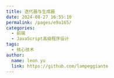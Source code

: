 ```yaml
---
title: 迭代器与生成器
date: 2024-08-27 16:55:10
permalink: /pages/e9a165/
categories:
  - 前端
  - JavaScript高级程序设计
tags:
  - 核心技术
author: 
  name: leon yu
  link: https://github.com/lampeggiante
---
```

